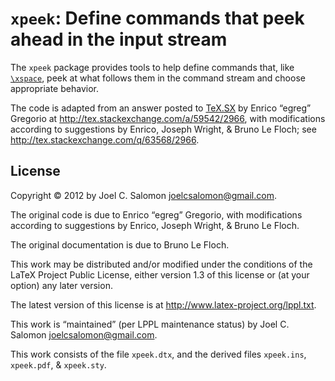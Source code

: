 `xpeek`: Define commands that peek ahead in the input stream
============================================================

The `xpeek` package provides tools to help define commands that,
like [`\xspace`][1], peek at what follows them in the command stream
and choose appropriate behavior.

The code is adapted from an answer posted to [TeX.SX][2] by Enrico
“egreg” Gregorio at <http://tex.stackexchange.com/a/59542/2966>, with
modifications according to suggestions by Enrico, Joseph Wright, &
Bruno Le Floch; see <http://tex.stackexchange.com/q/63568/2966>.

License
-------

Copyright © 2012 by Joel C. Salomon <joelcsalomon@gmail.com>.

The original code is due to Enrico “egreg” Gregorio, with modifications
according to suggestions by Enrico, Joseph Wright, & Bruno Le Floch.

The original documentation is due to Bruno Le Floch.

This work may be distributed and/or modified under the conditions of
the LaTeX Project Public License, either version 1.3 of this license
or (at your option) any later version.

The latest version of this license is at
  <http://www.latex-project.org/lppl.txt>.

This work is “maintained” (per LPPL maintenance status) by
Joel C. Salomon <joelcsalomon@gmail.com>.

This work consists of the file  `xpeek.dtx`,
          and the derived files `xpeek.ins`,
                                `xpeek.pdf`, &
                                `xpeek.sty`.

[1]: http://ctan.org/pkg/xspace
[2]: http://tex.stackexchange.com

